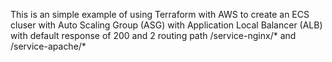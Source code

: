 This is an simple example of using Terraform with AWS to create an ECS cluser with Auto Scaling Group (ASG) with Application Local Balancer (ALB) with default response of 200 and 2 routing path /service-nginx/* and /service-apache/*
